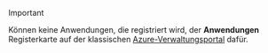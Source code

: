 > [!IMPORTANT]
> Können keine Anwendungen, die registriert wird, der **Anwendungen** Registerkarte auf der klassischen [Azure-Verwaltungsportal](https://manage.windowsazure.com/) dafür.
> 
> 

